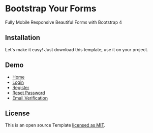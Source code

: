 # Bootstrap Your Forms

Fully Mobile Responsive Beautiful Forms with Bootstrap 4

## Installation

Let's make it easy! Just download this template, use it on your project.

## Demo

- [Home](https://bootstrapyourforms.surge.sh/index.html)
- [Login](https://bootstrapyourforms.surge.sh/pages/login.html)
- [Register](https://bootstrapyourforms.surge.sh/pages/signup.html)
- [Reset Password](https://bootstrapyourforms.surge.sh/pages/reset-password.html)
- [Email Verification](https://bootstrapyourforms.surge.sh/pages/verify.html)

## License

This is an open source Template [licensed as MIT](https://github.com/safdarjamal/bootstrap-your-forms/blob/master/LICENSE).
